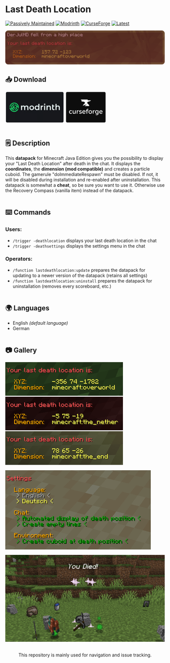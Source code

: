# Last Death Location
[![Passively Maintained](https://img.shields.io/badge/status-passively_maintained-yellowgreen?style=for-the-badge)](https://github.com/DerJulHD/DerJulHD/blob/main/STATUS.md#passively-maintained)
[![Modrinth](https://img.shields.io/modrinth/dt/zQj6JND7?style=for-the-badge&logo=modrinth&color=gray&label)](https://modrinth.com/datapack/last-death-location)
[![CurseForge](https://img.shields.io/curseforge/dt/621304?style=for-the-badge&logo=curseforge&color=gray&label)](https://curseforge.com/minecraft/texture-packs/last-death-location)
[![Latest](https://img.shields.io/modrinth/game-versions/zQj6JND7?style=for-the-badge&label=latest)](https://modrinth.com/datapack/last-death-location/versions)

[![Last Death Location Banner](assets/banner.png)](https://modrinth.com/datapack/last-death-location)

## 📥 Download
[<img src="assets/modrinth.png" height="100">](https://modrinth.com/datapack/last-death-location)
[<img src="assets/curseforge.png" height="100">](https://curseforge.com/minecraft/texture-packs/last-death-location)
<br></br>

## 🗒️ Description
This **datapack** for Minecraft Java Edition gives you the possibility to display your "Last Death Location" after death in the chat. It displays the **coordinates**, the **dimension (mod compatible)** and creates a particle cuboid. The gamerule "doImmediateRespawn" must be disabled. If not, it will be disabled during installation and re-enabled after uninstallation. This datapack is somewhat a **cheat**, so be sure you want to use it. Otherwise use the Recovery Compass (vanilla item) instead of the datapack.
<br/><br/>

## ⌨️ Commands
### Users:
- `/trigger -deathlocation` displays your last death location in the chat
- `/trigger -deathsettings` displays the settings menu in the chat
### Operators:
- `/function lastdeathlocation:update` prepares the datapack for updating to a newer version of the datapack (retains all settings)
- `/function lastdeathlocation:uninstall` prepares the datapack for uninstallation (removes every scoreboard, etc.)
<br/><br/>

## 🌍 Languages
- English *(default language)*
- German
<br/><br/>

## 📷 Gallery
![Message for Overworld Death](assets/overworld.png?raw=true)
![Message for Nether Death](assets/the_nether.png?raw=true)
![Message for End Death](assets/the_end.png?raw=true)

![Settings Menu](assets/settings.png?raw=true)

![Death Location](assets/location.png?raw=true)

##
<center><p>This repository is mainly used for navigation and issue tracking.</p></center>
